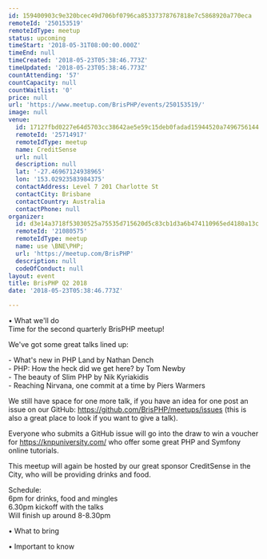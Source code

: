 ```yaml
---
id: 159400903c9e320bcec49d706bf0796ca85337378767818e7c5868920a770eca
remoteId: '250153519'
remoteIdType: meetup
status: upcoming
timeStart: '2018-05-31T08:00:00.000Z'
timeEnd: null
timeCreated: '2018-05-23T05:38:46.773Z'
timeUpdated: '2018-05-23T05:38:46.773Z'
countAttending: '57'
countCapacity: null
countWaitlist: '0'
price: null
url: 'https://www.meetup.com/BrisPHP/events/250153519/'
image: null
venue:
  id: 17127fbd0227e64d5703cc38642ae5e59c15deb0fadad15944520a7496756144
  remoteId: '25714917'
  remoteIdType: meetup
  name: CreditSense
  url: null
  description: null
  lat: '-27.46967124938965'
  lon: '153.02923583984375'
  contactAddress: Level 7 201 Charlotte St
  contactCity: Brisbane
  contactCountry: Australia
  contactPhone: null
organizer:
  id: d3e14a3718f53030525a75535d715620d5c83cb1d3a6b474110965ed4180a13c
  remoteId: '21080575'
  remoteIdType: meetup
  name: use \BNE\PHP;
  url: 'https://meetup.com/BrisPHP'
  description: null
  codeOfConduct: null
layout: event
title: BrisPHP Q2 2018
date: '2018-05-23T05:38:46.773Z'

---
```

<p>• What we'll do<br/>Time for the second quarterly BrisPHP meetup!</p> <p>We've got some great talks lined up:</p> <p>- What's new in PHP Land by Nathan Dench<br/>- PHP: How the heck did we get here? by Tom Newby<br/>- The beauty of Slim PHP by Nik Kyriakidis<br/>- Reaching Nirvana, one commit at a time by Piers Warmers</p> <p>We still have space for one more talk, if you have an idea for one post an issue on our GitHub: <a href="https://github.com/BrisPHP/meetups/issues" class="linkified">https://github.com/BrisPHP/meetups/issues</a> (this is also a great place to look if you want to give a talk).</p> <p>Everyone who submits a GitHub issue will go into the draw to win a voucher for <a href="https://knpuniversity.com/" class="linkified">https://knpuniversity.com/</a> who offer some great PHP and Symfony online tutorials.</p> <p>This meetup will again be hosted by our great sponsor CreditSense in the City, who will be providing drinks and food.</p> <p>Schedule:<br/>6pm for drinks, food and mingles<br/>6.30pm kickoff with the talks<br/>Will finish up around 8-8.30pm</p> <p>• What to bring</p> <p>• Important to know</p>
